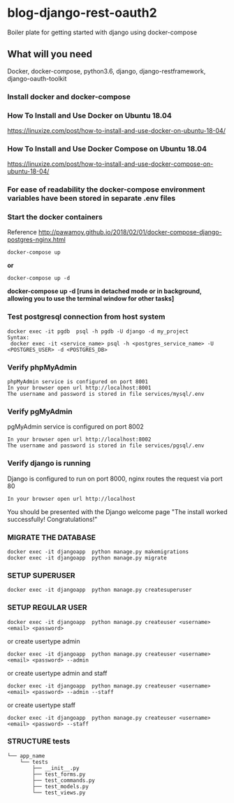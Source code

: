 # blog-django-rest-oauth2
Boiler plate for getting started with django using docker-compose

## What will you need
Docker, docker-compose, python3.6, django, django-restframework, django-oauth-toolkit

### Install docker and docker-compose
### How To Install and Use Docker on Ubuntu 18.04
https://linuxize.com/post/how-to-install-and-use-docker-on-ubuntu-18-04/
### How To Install and Use Docker Compose on Ubuntu 18.04
https://linuxize.com/post/how-to-install-and-use-docker-compose-on-ubuntu-18-04/

### For ease of readability the docker-compose environment variables have been stored in separate .env files

### Start the docker containers
Reference http://pawamoy.github.io/2018/02/01/docker-compose-django-postgres-nginx.html
```
docker-compose up
```
**or**
```
docker-compose up -d
```
**docker-compose up -d [runs in detached mode or in background, allowing you to use the terminal window for other tasks]**

### Test postgresql connection from host system
```
docker exec -it pgdb  psql -h pgdb -U django -d my_project
Syntax:
 docker exec -it <service_name> psql -h <postgres_service_name> -U <POSTGRES_USER> -d <POSTGRES_DB>
```

### Verify phpMyAdmin
```
phpMyAdmin service is configured on port 8001
In your browser open url http://localhost:8001
The username and password is stored in file services/mysql/.env
```
### Verify pgMyAdmin
pgMyAdmin service is configured on port 8002
```
In your browser open url http://localhost:8002
The username and password is stored in file services/pgsql/.env
```

### Verify django is running
Django is configured to run on port 8000, nginx routes the request via port 80
```
In your browser open url http://localhost
```
You should be presented with the Django welcome page
"The install worked successfully! Congratulations!"

### MIGRATE THE DATABASE
```
docker exec -it djangoapp  python manage.py makemigrations
docker exec -it djangoapp  python manage.py migrate
```

### SETUP SUPERUSER
```
docker exec -it djangoapp  python manage.py createsuperuser
```
### SETUP REGULAR USER
```
docker exec -it djangoapp  python manage.py createuser <username> <email> <password>
```
or create usertype admin
```
docker exec -it djangoapp  python manage.py createuser <username> <email> <password> --admin
```
or create usertype admin and staff
```
docker exec -it djangoapp  python manage.py createuser <username> <email> <password> --admin --staff
```
or create usertype staff
```
docker exec -it djangoapp  python manage.py createuser <username> <email> <password> --staff
```

### STRUCTURE tests
```
└── app_name
    └── tests
        ├── __init__.py
        ├── test_forms.py
        ├── test_commands.py
        ├── test_models.py
        └── test_views.py
```        
